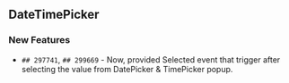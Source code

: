 ##  DateTimePicker

###    New Features

- `## 297741`, `## 299669` - Now, provided Selected event that trigger after selecting the value from DatePicker & TimePicker popup.
